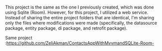 <p>This project is the same as the one I previously created, which was done using Sqlite (Room). 
  However, for this project, I utilized a web service. 
  Instead of sharing the entire project folders that are identical, I'm sharing only the files where modifications were made (specifically, the datasource package, entity package, di package, and retrofit package).</p>



<a> Same project :https://github.com/ZeliAkman/ContactsAppWithMvvmandSQLite-Room- </a>
